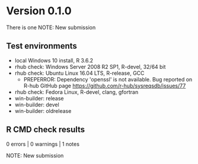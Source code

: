 # Version 0.1.0

There is one NOTE: New submission

## Test environments
* local Windows 10 install, R 3.6.2
* rhub check: Windows Server 2008 R2 SP1, R-devel, 32/64 bit
* rhub check: Ubuntu Linux 16.04 LTS, R-release, GCC
  + PREPERROR: Dependency 'openssl' is not available. Bug reported on R-hub GitHub page https://github.com/r-hub/sysreqsdb/issues/77
* rhub check: Fedora Linux, R-devel, clang, gfortran
* win-builder: release
* win-builder: devel
* win-builder: oldrelease

## R CMD check results

0 errors | 0 warnings | 1 notes

NOTE: New submission

